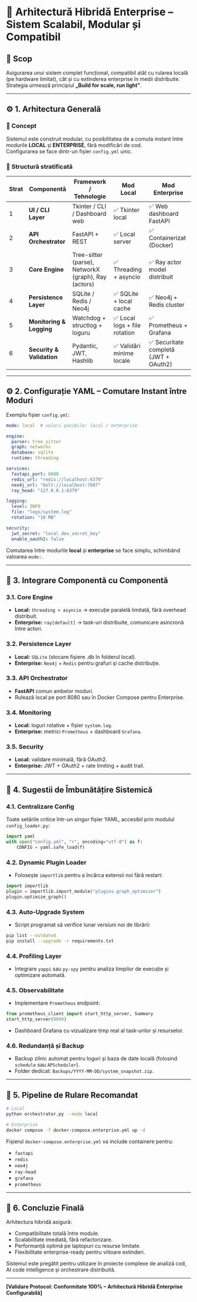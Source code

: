 # 🧩 Arhitectură Hibridă Enterprise – Sistem Scalabil, Modular și Compatibil

## 🔰 Scop
Asigurarea unui sistem complet funcțional, compatibil atât cu rularea locală (pe hardware limitat), cât și cu extinderea enterprise în medii distribuite.  
Strategia urmează principiul **„Build for scale, run light”**.

---

## ⚙️ 1. Arhitectura Generală

### 📐 Concept
Sistemul este construit modular, cu posibilitatea de a comuta instant între modurile **LOCAL** și **ENTERPRISE**, fără modificări de cod.  
Configurarea se face dintr-un fișier `config.yml` unic.

### 🧱 Structură stratificată

| Strat | Componentă | Framework / Tehnologie | Mod Local | Mod Enterprise |
|--------|-------------|-------------------------|------------|----------------|
| 1 | **UI / CLI Layer** | Tkinter / CLI / Dashboard web | ✅ Tkinter local | ✅ Web dashboard FastAPI |
| 2 | **API Orchestrator** | FastAPI + REST | ✅ Local server | ✅ Containerizat (Docker) |
| 3 | **Core Engine** | Tree-sitter (parse), NetworkX (graph), Ray (actors) | ✅ Threading + asyncio | ✅ Ray actor model distribuit |
| 4 | **Persistence Layer** | SQLite / Redis / Neo4j | ✅ SQLite + local cache | ✅ Neo4j + Redis cluster |
| 5 | **Monitoring & Logging** | Watchdog + structlog + loguru | ✅ Local logs + file rotation | ✅ Prometheus + Grafana |
| 6 | **Security & Validation** | Pydantic, JWT, Hashlib | ✅ Validări minime locale | ✅ Securitate completă (JWT + OAuth2) |

---

## ⚙️ 2. Configurație YAML – Comutare Instant între Moduri

Exemplu fișier `config.yml`:

```yaml
mode: local  # valori posibile: local / enterprise

engine:
  parser: tree_sitter
  graph: networkx
  database: sqlite
  runtime: threading

services:
  fastapi_port: 8080
  redis_url: "redis://localhost:6379"
  neo4j_url: "bolt://localhost:7687"
  ray_head: "127.0.0.1:6379"

logging:
  level: INFO
  file: "logs/system.log"
  rotation: "10 MB"

security:
  jwt_secret: "local_dev_secret_key"
  enable_oauth2: false
```

Comutarea între modurile **local** și **enterprise** se face simplu, schimbând valoarea `mode:`.

---

## 🧩 3. Integrare Componentă cu Componentă

### 3.1. Core Engine
- **Local:** `threading + asyncio` → execuție paralelă limitată, fără overhead distribuit.  
- **Enterprise:** `ray[default]` → task-uri distribuite, comunicare asincronă între actori.  

### 3.2. Persistence Layer
- **Local:** `SQLite` (stocare fișiere .db în folderul local).  
- **Enterprise:** `Neo4j` + `Redis` pentru grafuri și cache distribuție.  

### 3.3. API Orchestrator
- **FastAPI** comun ambelor moduri.  
- Rulează local pe port 8080 sau în Docker Compose pentru Enterprise.

### 3.4. Monitoring
- **Local:** loguri rotative + fișier `system.log`.  
- **Enterprise:** metrici `Prometheus` + dashboard `Grafana`.  

### 3.5. Security
- **Local:** validare minimală, fără OAuth2.  
- **Enterprise:** JWT + OAuth2 + rate limiting + audit trail.

---

## 🧠 4. Sugestii de Îmbunătățire Sistemică

### 4.1. Centralizare Config
Toate setările critice într-un singur fișier YAML, accesibil prin modulul `config_loader.py`:
```python
import yaml
with open("config.yml", "r", encoding="utf-8") as f:
    CONFIG = yaml.safe_load(f)
```

### 4.2. Dynamic Plugin Loader
- Folosește `importlib` pentru a încărca extensii noi fără restart:
```python
import importlib
plugin = importlib.import_module("plugins.graph_optimizer")
plugin.optimize_graph()
```

### 4.3. Auto-Upgrade System
- Script programat să verifice lunar versiuni noi de librării:
```bash
pip list --outdated
pip install --upgrade -r requirements.txt
```

### 4.4. Profiling Layer
- Integrare `yappi` sau `py-spy` pentru analiza timpilor de execuție și optimizare automată.

### 4.5. Observabilitate
- Implementare `Prometheus` endpoint:
```python
from prometheus_client import start_http_server, Summary
start_http_server(9090)
```
- Dashboard Grafana cu vizualizare timp real al task-urilor și resurselor.

### 4.6. Redundanță și Backup
- Backup zilnic automat pentru loguri și baza de date locală (folosind `schedule` sau `APScheduler`).  
- Folder dedicat: `Backups/YYYY-MM-DD/system_snapshot.zip`.

---

## 🔄 5. Pipeline de Rulare Recomandat

```bash
# Local
python orchestrator.py --mode local

# Enterprise
docker compose -f docker-compose.enterprise.yml up -d
```

Fișierul `docker-compose.enterprise.yml` va include containere pentru:
- `fastapi`
- `redis`
- `neo4j`
- `ray-head`
- `grafana`
- `prometheus`

---

## 🚀 6. Concluzie Finală

Arhitectura hibridă asigură:
- Compatibilitate totală între module.  
- Scalabilitate imediată, fără refactorizare.  
- Performanță optimă pe laptopuri cu resurse limitate.  
- Flexibilitate enterprise-ready pentru viitoare extinderi.

Sistemul este pregătit pentru utilizare în proiecte complexe de analiză cod, AI code intelligence și orchestrare distribuită.

---

**[Validare Protocol: Conformitate 100% – Arhitectură Hibridă Enterprise Configurabilă]**
